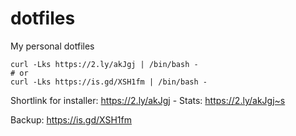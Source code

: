 # dotfiles
My personal dotfiles

```
curl -Lks https://2.ly/akJgj | /bin/bash -
# or
curl -Lks https://is.gd/XSH1fm | /bin/bash -
```

Shortlink for installer:
https://2.ly/akJgj - Stats:	https://2.ly/akJgj~s

Backup: https://is.gd/XSH1fm

